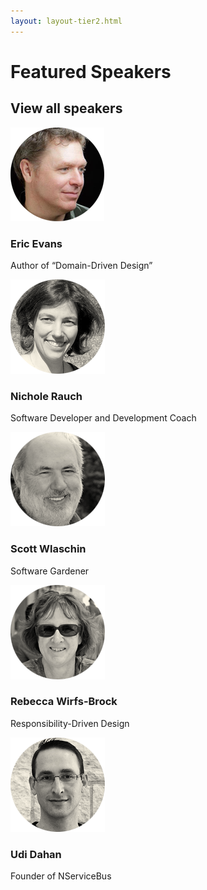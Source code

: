 ```yaml
---
layout: layout-tier2.html
---
```


<div class="container section speakers">
  <h1 class="section-header">Featured Speakers</h1>
  <h2 class="section-subheader">View all speakers</h2>
  <div class="row">
    <div class="speaker-container">
      <img class="speaker-img" src="../img/eric-evans.png" alt="" />
      <h3 class="speaker-name">Eric Evans</h3>
      <p class="speaker-details">Author of “Domain-Driven Design”</p>
    </div>
    <div class="speaker-container">
      <img class="speaker-img" src="../img/nichole-rauch.png" alt="" />
      <h3 class="speaker-name">Nichole Rauch</h3>
      <p class="speaker-details">Software Developer and Development Coach</p>
    </div>
    <div class="speaker-container">
      <img class="speaker-img" src="../img/scott-wlaschin.png" alt="" />
      <h3 class="speaker-name">Scott Wlaschin</h3>
      <p class="speaker-details">Software Gardener</p>
    </div>
    <div class="speaker-container">
      <img class="speaker-img" src="../img/wirfsbrock.png" alt="" />
      <h3 class="speaker-name">Rebecca Wirfs-Brock</h3>
      <p class="speaker-details">Responsibility-Driven Design</p>
    </div>
    <div class="speaker-container">
      <img class="speaker-img" src="../img/udi-dahan.png" alt="" />
      <h3 class="speaker-name">Udi Dahan</h3>
      <p class="speaker-details">Founder of NServiceBus</p>
    </div>
  </div>
</div>